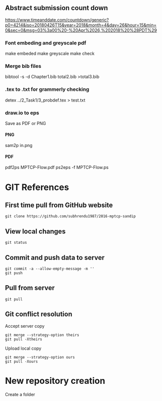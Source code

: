 ## Abstract submission count down ##
https://www.timeanddate.com/countdown/generic?p0=4214&iso=20180426T15&year=2018&month=4&day=26&hour=15&min=0&sec=0&msg=03%3a00%20-%20Apr%2026,%202018%20%28PDT%29

### Font embeding and greyscale pdf
make embeded
make greyscale
make check


### Merge bib files
bibtool -s -d Chapter1.bib total2.bib >total3.bib

### .tex to .txt for grammerly checking
detex ../2_Task1/3_probdef.tex > test.txt

### draw.io to eps
Save as PDF or PNG
#### PNG
sam2p in.png 
#### PDF
pdf2ps MPTCP-Flow.pdf
ps2eps -f MPTCP-Flow.ps

# GIT References #
## First time pull from GitHub website ##
```
git clone https://github.com/subhrendu1987/2016-mptcp-sandip
```
## View local changes ##
```
git status
```
## Commit and push data to server ##
```
git commit -a --allow-empty-message -m ''
git push
```
## Pull from server ##
```
git pull
```

## Git conflict resolution ##
Accept server copy
```
git merge --strategy-option theirs
git pull -Xtheirs
```
Upload local copy
```
git merge --strategy-option ours
git pull -Xours
```
# New repository creation #
Create a folder <PROJECTNAME>
